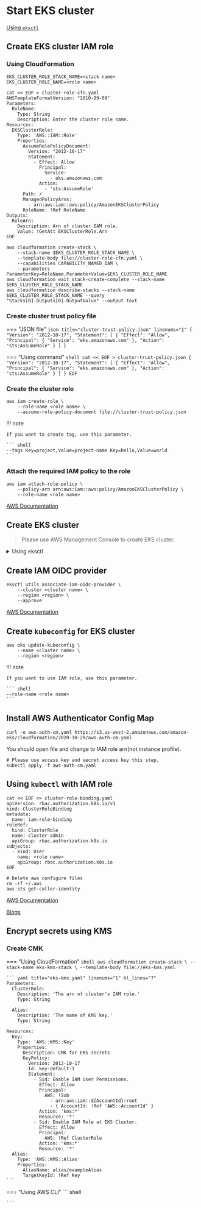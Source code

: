 # Start EKS cluster 

[Using `eksctl`](https://eksctl.io/usage/creating-and-managing-clusters/)

## Create EKS cluster IAM role

### Using CloudFormation

``` shell hl_lines="1 2"
EKS_CLUSTER_ROLE_STACK_NAME=<stack name>
EKS_CLUSTER_ROLE_NAME=<role name>

cat << EOF > cluster-role-cfn.yaml
AWSTemplateFormatVersion: "2010-09-09"
Parameters:
  RoleName:
    Type: String
    Description: Enter the cluster role name.
Resources:
  EKSClusterRole:
    Type: 'AWS::IAM::Role'
    Properties:
      AssumeRolePolicyDocument:
        Version: "2012-10-17"
        Statement:
          - Effect: Allow
            Principal:
              Service:
                - eks.amazonaws.com
            Action:
              - 'sts:AssumeRole'
      Path: /
      ManagedPolicyArns: 
        - arn:aws:iam::aws:policy/AmazonEKSClusterPolicy
      RoleName: !Ref RoleName
Outputs:
  RoleArn:
    Description: Arn of cluster IAM role.
    Value: !GetAtt EKSClusterRole.Arn
EOF

aws cloudformation create-stack \
    --stack-name $EKS_CLUSTER_ROLE_STACK_NAME \
    --template-body file://cluster-role-cfn.yaml \
    --capabilities CAPABILITY_NAMED_IAM \
    --parameters ParameterKey=RoleName,ParameterValue=$EKS_CLUSTER_ROLE_NAME
aws cloudformation wait stack-create-complete --stack-name $EKS_CLUSTER_ROLE_STACK_NAME
aws cloudformation describe-stacks --stack-name $EKS_CLUSTER_ROLE_STACK_NAME --query "Stacks[0].Outputs[0].OutputValue" --output text
```

### Create cluster trust policy file

=== "JSON file"
    ``` json title="cluster-trust-policy.json" linenums="1"
    {
      "Version": "2012-10-17",
      "Statement": [
        {
          "Effect": "Allow",
          "Principal": {
            "Service": "eks.amazonaws.com"
          },
          "Action": "sts:AssumeRole"
        }
      ]
    }
    ```

=== "Using command"
    ``` shell
    cat << EOF > cluster-trust-policy.json
    {
      "Version": "2012-10-17",
      "Statement": [
        {
          "Effect": "Allow",
          "Principal": {
            "Service": "eks.amazonaws.com"
          },
          "Action": "sts:AssumeRole"
        }
      ]
    }
    EOF
    ```

### Create the cluster role

``` shell hl_lines="2"
aws iam create-role \
    --role-name <role name> \
    --assume-role-policy-document file://cluster-trust-policy.json
```

!!! note

    If you want to create tag, use this parameter.

    ``` shell
    --tags Key=project,Value=project-name Key=hello,Value=world
    ```

### Attach the required IAM policy to the role

``` shell hl_lines="3"
aws iam attach-role-policy \
    --policy-arn arn:aws:iam::aws:policy/AmazonEKSClusterPolicy \
    --role-name <role name>
```

[AWS Documentation](https://docs.aws.amazon.com/eks/latest/userguide/service_IAM_role.html)

## Create EKS cluster

> Please use AWS Management Console to create EKS cluster.

<details>
<summary>Using eksctl</summary>
<div markdown="1">

You can see <code>cluster.yaml</code> in <a href="/aws-resources-example/Containers/Kubernetes/10-cluster/" target="_blank">here</a>.

``` shell
eksctl create cluster -f cluster.yaml
```

</div>
</details>

## Create IAM OIDC provider

``` shell hl_lines="2 3"
eksctl utils associate-iam-oidc-provider \
    --cluster <cluster name> \
    --region <region> \
    --approve
```

[AWS Documentation](https://docs.aws.amazon.com/eks/latest/userguide/enable-iam-roles-for-service-accounts.html)

## Create `kubeconfig` for EKS cluster

``` shell
aws eks update-kubeconfig \
    --name <cluster name> \
    --region <region>
```

!!! note

    If you want to use IAM role, use this parameter.

    ``` shell
    --role-name <role name>
    ```

## Install AWS Authenticator Config Map

``` shell
curl -o aws-auth-cm.yaml https://s3.us-west-2.amazonaws.com/amazon-eks/cloudformation/2020-10-29/aws-auth-cm.yaml
```

You should open file and change to IAM role arn(not instance profile).

``` shell
# Please use access key and secret access key this step.
kubectl apply -f aws-auth-cm.yaml
```

## Using `kubectl` with IAM role

``` shell
cat << EOF >> cluster-role-binding.yaml
apiVersion: rbac.authorization.k8s.io/v1
kind: ClusterRoleBinding
metadata:
  name: iam-role-binding
roleRef:
  kind: ClusterRole
  name: cluster-admin
  apiGroup: rbac.authorization.k8s.io
subjects:
  - kind: User
    name: <role name>
    apiGroup: rbac.authorization.k8s.io
EOF

# Delete aws configure files
rm -rf ~/.aws
aws sts get-caller-identity
```

[AWS Documentation](https://docs.aws.amazon.com/eks/latest/userguide/add-user-role.html)

[Blogs](https://support.bespinglobal.com/ko/support/solutions/articles/73000544787--aws-%EB%8B%A4%EB%A5%B8-%EA%B3%84%EC%A0%95%EC%9D%98-role%EC%9D%84-%EC%82%AC%EC%9A%A9%ED%95%98%EC%97%AC-kubectl%EC%97%90-%EC%A0%91%EC%86%8D%ED%95%98%EA%B8%B0)

## Encrypt secrets using KMS

### Create CMK

=== "Using CloudFormation"
    ``` shell
    aws cloudformation create-stack \
        --stack-name eks-kms-stack \
        --template-body file://eks-kms.yaml
    ```

    ``` yaml title="eks-kms.yaml" linenums="1" hl_lines="7"
    Parameters:
      ClusterRole:
        Description: 'The arn of cluster's IAM role.'
        Type: String

      Alias:
        Description: 'The name of KMS key.'
        Type: String
    
    Resources:
      Key:
        Type: 'AWS::KMS::Key'
        Properties:
          Description: CMK for EKS secrets
          KeyPolicy:
            Version: 2012-10-17
            Id: key-default-1
            Statement:
              - Sid: Enable IAM User Permissions.
                Effect: Allow
                Principal:
                  AWS: !Sub
                    - arn:aws:iam::${AccountId}:root
                    - { AccountId: !Ref 'AWS::AccountId' }
                Action: 'kms:*'
                Resource: '*'
              - Sid: Enable IAM Role at EKS Cluster.
                Effect: Allow
                Principal:
                  AWS: !Ref ClusterRole
                Action: 'kms:*'
                Resource: '*'
      Alias:
        Type: 'AWS::KMS::Alias'
        Properties:
          AliasName: alias/exampleAlias
          TargetKeyId: !Ref Key
    ```

=== "Using AWS CLI"
    ``` shell
    
    ```